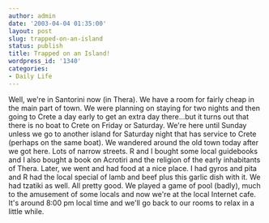 ```yaml
---
author: admin
date: '2003-04-04 01:35:00'
layout: post
slug: trapped-on-an-island
status: publish
title: Trapped on an Island!
wordpress_id: '1340'
categories:
- Daily Life
---
```


Well, we're in Santorini now (in Thera). We have a room for fairly cheap
in the main part of town. We were planning on staying for two nights and
then going to Crete a day early to get an extra day there...but it turns
out that there is no boat to Crete on Friday or Saturday. We're here
until Sunday unless we go to another island for Saturday night that has
service to Crete (perhaps on the same boat). We wandered around the old
town today after we got here. Lots of narrow streets. R and I bought
some local guidebooks and I also bought a book on Acrotiri and the
religion of the early inhabitants of Thera. Later, we went and had food
at a nice place. I had gyros and pita and R had the local special of
lamb and beef plus this garlic dish with it. We had tzatiki as well. All
pretty good. We played a game of pool (badly), much to the amusement of
some locals and now we're at the local Internet cafe. It's around 8:00
pm local time and we'll go back to our rooms to relax in a little while.
